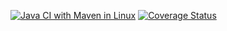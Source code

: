 [![Java CI with Maven in Linux](https://github.com/MihailTeodor/github-ci-example/actions/workflows/maven.yml/badge.svg)](https://github.com/MihailTeodor/github-ci-example/actions/workflows/maven.yml)
[![Coverage Status](https://coveralls.io/repos/github/MihailTeodor/github-ci-example/badge.svg?branch=master)](https://coveralls.io/github/MihailTeodor/github-ci-example?branch=master)
